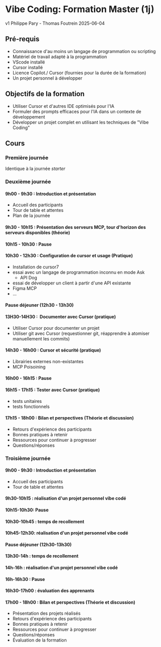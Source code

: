 # Vibe Coding: Formation Master (1j)

v1 Philippe Pary - Thomas Foutrein
2025-06-04

## Pré-requis
* Connaissance d'au moins un langage de programmation ou scripting
* Matériel de travail adapté à la programmation
* VScode installé
* Cursor installé
* Licence Copilot./ Cursor (fournies pour la durée de la formation)
* Un projet personnel à développer

## Objectifs de la formation
- Utiliser Cursor et d'autres IDE optimisés pour l'IA
- Formuler des prompts efficaces pour l'IA dans un contexte de développement
- Développer un projet complet en utilisant les techniques de "Vibe Coding"


## Cours

### Première journée

Identique à la journée *starter*

### Deuxième journée

#### 9h00 - 9h30 : Introduction et présentation

* Accueil des participants
* Tour de table et attentes
* Plan de la journée

#### 9h30 - 10h15 : Présentation des serveurs MCP, tour d'horizon des serveurs disponibles (théorie)

#### 10h15 - 10h30 : Pause

#### 10h30 - 12h30 : Configuration de cursor et usage (Pratique)

* Installation de cursor7
* essai avec un langage de programmation inconnu en mode Ask
    * API Dog
* essai de développer un client à partir d'une API existante
* Figma MCP
* …

#### Pause déjeuner (12h30 - 13h30)

#### 13H30-14H30 :  Documenter avec Cursor (pratique)

* Utiliser Cursor pour documenter un projet
* Utiliser git avec Cursor (requestionner git, réapprendre à atomiser manuellement les commits)

#### 14h30 - 16h00 : Cursor et sécurité (pratique)

* Librairies externes non-existantes
* MCP Poisoining

#### 16h00 - 16h15 : Pause

#### 16h15 - 17h15 : Tester avec Cursor (pratique)

* tests unitaires
* tests fonctionnels

#### 17h15 - 18h00 : Bilan et perspectives (Théorie et discussion)

* Retours d'expérience des participants
* Bonnes pratiques à retenir
* Ressources pour continuer à progresser
* Questions/réponses


### Troisième journée 

####  9h00 - 9h30 : Introduction et présentation

* Accueil des participants
* Tour de table et attentes

#### 9h30-10h15 : réalisation d'un projet personnel vibe codé 

#### 10h15-10h30: Pause

#### 10h30-10h45 : temps de recollement 

#### 10h45-12h30: réalisation d'un projet personnel vibe codé

#### Pause déjeuner (12h30-13h30)

#### 13h30-14h : temps de recollement

#### 14h-16h : réalisation d'un projet personnel vibe codé

#### 16h-16h30 : Pause

#### 16h30-17h00 : évaluation des apprenants

#### 17h00 - 18h00 : Bilan et perspectives (Théorie et discussion)

* Présentation des projets réalisés
* Retours d'expérience des participants
* Bonnes pratiques à retenir
* Ressources pour continuer à progresser
* Questions/réponses
* Évaluation de la formation


